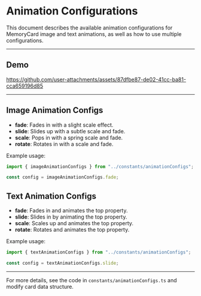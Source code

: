 # Animation Configurations

This document describes the available animation configurations for MemoryCard image and text animations, as well as how to use multiple configurations.

---
## Demo
https://github.com/user-attachments/assets/87dfbe87-de02-41cc-ba81-cca659196d85


---

## Image Animation Configs

- **fade**: Fades in with a slight scale effect.
- **slide**: Slides up with a subtle scale and fade.
- **scale**: Pops in with a spring scale and fade.
- **rotate**: Rotates in with a scale and fade.

Example usage:
```ts
import { imageAnimationConfigs } from "../constants/animationConfigs";

const config = imageAnimationConfigs.fade;
```

## Text Animation Configs

- **fade**: Fades in and animates the top property.
- **slide**: Slides in by animating the top property.
- **scale**: Scales up and animates the top property.
- **rotate**: Rotates and animates the top property.

Example usage:
```ts
import { textAnimationConfigs } from "../constants/animationConfigs";

const config = textAnimationConfigs.slide;
```
---

For more details, see the code in `constants/animationConfigs.ts` and modify card data structure.
